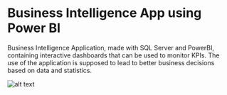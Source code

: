 # Business Intelligence App using Power BI

Business Intelligence Application, made with SQL Server and PowerBI, containing interactive dashboards that can be used to monitor KPIs. The use of the application is supposed to lead to better business decisions based on data and statistics.

![alt text](https://github.com/roxanatdg/PowerBI-App/blob/main/Pics/powerbi-app-pic.png)



